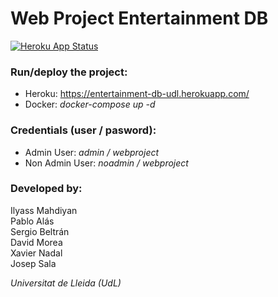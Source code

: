 # Web Project Entertainment DB
[![Heroku App Status](https://heroku-shields.herokuapp.com/entertainment-db-udl)](https://entertainment-db-udl.herokuapp.com/)
### Run/deploy the project:  
- Heroku: https://entertainment-db-udl.herokuapp.com/
- Docker: *docker-compose up -d*

### Credentials (user / pasword):  
- Admin User: *admin / webproject*
- Non Admin User: *noadmin / webproject*

### Developed by:  
Ilyass Mahdiyan  
Pablo Alás  
Sergio Beltrán  
David Morea  
Xavier Nadal  
Josep Sala

*Universitat de Lleida (UdL)*

